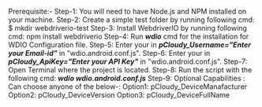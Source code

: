 Prerequisite:-
Step-1: You will need to have Node.js and NPM installed on your machine.
Step-2: Create a simple test folder by running following cmd: $ mkdir webdriverio-test
Step-3: Install WebdriverIO by running following cmd: npm install webdriverio
Step-4: Run ***wdio*** cmd for the installation for WDIO Configuration file.
Step-5: Enter your <MailId> in ***pCloudy_Username="Enter your Email-id"*** in "wdio.android.conf.js".
Step-6: Enter your <ApiKey> in ***pCloudy_ApiKey="Enter your API Key"*** in "wdio.android.conf.js".
Step-7: Open Terminal where the project is located.
Step-8: Run the script with the following cmd: ***wdio wdio.android.conf.js***
Step-9: Optional Capabilities : Can choose anyone of the below-:
Option1: pCloudy_DeviceManafacturer
Option2: pCloudy_DeviceVersion
Option3: pCloudy_DeviceFullName

